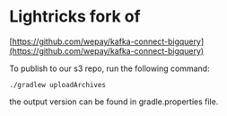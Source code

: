 # Lightricks fork of 

[https://github.com/wepay/kafka-connect-bigquery](https://github.com/wepay/kafka-connect-bigquery)

To publish to our s3 repo, run the following command:

`./gradlew uploadArchives`

the output version can be found in gradle.properties file.


